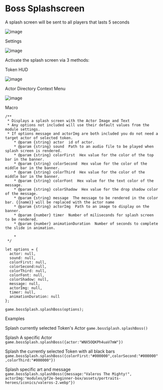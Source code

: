 # Boss Splashscreen

A splash screen will be sent to all players that lasts 5 seconds

![image](https://github.com/jsavko/boss-splash/assets/192591/3adc43a2-9b31-4545-b582-edfeb87cd853)

Settings

![image](https://github.com/jsavko/boss-splash/assets/192591/788b1ca7-4f05-47b7-b2d3-458f5aa75fe3)

Activate the splash screen via 3 methods:

Token HUD

![image](https://github.com/jsavko/boss-splash/assets/192591/a10cd2c2-cb84-4399-ac86-343b7de26fb6)


Actor Directory Context Menu

![image](https://github.com/jsavko/boss-splash/assets/192591/f16c999e-eeb1-4982-81d7-d576ea41e00e)


Macro
```
/**
 * Displays a splash screen with the Actor Image and Text
 * Any options not included will use their default values from the module settings.
 * If options message and actorImg are both included you do not need a target actor of selected token.
    * @param {string} actor  id of actor.
    * @param {string} sound  Path to an audio file to be played when splash screen is rendered.
    * @param {string} colorFirst  Hex value for the color of the top bar in the banner.
    * @param {string} colorSecond  Hex value for the color of the middle bar in the banner.
    * @param {string} colorThird  Hex value for the color of the middle bar in the banner.
    * @param {string} colorFont  Hex value for the text color of the message.
    * @param {string} colorShadow  Hex value for the drop shadow color of the message.
    * @param {string} message  The message to be rendered in the color bar. {{name}} will be replaced with the actor name
    * @param {string} actorImg  Path to an image to display on the banner.
    * @param {number} timer  Number of miliseconds for splash screen to be rendered.
    * @param {number} animationDuration  Number of seconds to complete the slide in animation.

    * 
 */

let options = {
  actor: null,
  sound: null,
  colorFirst: null,
  colorSecond:null,
  colorThird: null, 
  colorFont: null,
  colorShadow: null,
  message: null, 
  actorImg: null,
  timer: null,
  animationDuration: null
};

game.bossSplash.splashBoss(options);
```

Examples

Splash currently selected Token's Actor 
```game.bossSplash.splashBoss()```

Splash A specific Actor 
```game.bossSplash.splashBoss({actor:"WNX5OQKPh4uaV7mW"})```

Splash the currently selected Token with all black bars
```game.bossSplash.splashBoss({colorFirst:"#000000",colorSecond:"#000000",colorThird:"#000000"})```

Splash specific art and message
```game.bossSplash.splashBoss({message:"Valeros The Mighty!", actorImg:"modules/pf2e-beginner-box/assets/portraits-heroes/iconics/valeros-2.webp"})```
